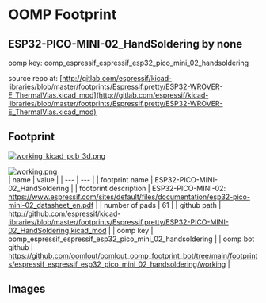 # OOMP Footprint  
## ESP32-PICO-MINI-02_HandSoldering  by none  
  
oomp key: oomp_espressif_espressif_esp32_pico_mini_02_handsoldering  
  
source repo at: [http://gitlab.com/espressif/kicad-libraries/blob/master/footprints/Espressif.pretty/ESP32-WROVER-E_ThermalVias.kicad_mod](http://gitlab.com/espressif/kicad-libraries/blob/master/footprints/Espressif.pretty/ESP32-WROVER-E_ThermalVias.kicad_mod)  
## Footprint  
  
[![working_kicad_pcb_3d.png](working_kicad_pcb_3d_600.png)](working_kicad_pcb_3d.png)  
  
[![working.png](working_600.png)](working.png)  
| name | value | 
| --- | --- | 
| footprint name | ESP32-PICO-MINI-02_HandSoldering | 
| footprint description | ESP32-PICO-MINI-02: https://www.espressif.com/sites/default/files/documentation/esp32-pico-mini-02_datasheet_en.pdf | 
| number of pads | 61 | 
| github path | http://github.com/espressif/kicad-libraries/blob/master/footprints/Espressif.pretty/ESP32-PICO-MINI-02_HandSoldering.kicad_mod | 
| oomp key | oomp_espressif_espressif_esp32_pico_mini_02_handsoldering | 
| oomp bot github | https://github.com/oomlout/oomlout_oomp_footprint_bot/tree/main/footprints/espressif_espressif_esp32_pico_mini_02_handsoldering/working | 
## Images  

